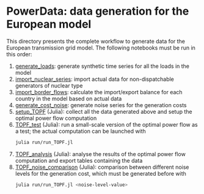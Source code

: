 PowerData: data generation for the European model
=================================================

This directory presents the complete workflow to generate data for the European transmission grid model.
The following notebooks must be run in this order:

1. [generate_loads](./generate_loads.ipynb):
   generate synthetic time series for all the loads in the model
2. [import_nuclear_series](./import_nuclear_series.ipynb):
   import actual data for non-dispatchable generators of nuclear type
3. [import_border_flows](./import_border_flows.ipynb):
   calculate the import/export balance for each country in the model based on actual data
4. [generate_cost_noise](./generate_cost_noise.ipynb):
   generate noise series for the generation costs
5. [setup_TOPF](./setup_TOPF.ipynb) (Julia):
   collect all the data generated above and setup the optimal power flow computation
6. [TOPF_test](./TOPF_test.ipynb) (Julia):
   run a small-scale version of the optimal power flow as a test;
   the actual computation can be launched with
   ```bash
   julia run/run_TOPF.jl
   ```
7. [TOPF_analysis](./TOPF_analysis.ipynb) (Julia):
   analyse the results of the optimal power flow computation and export tables containing the data
7. [TOPF_noise_comparison](./TOPF_noise_comparison.ipynb) (Julia):
   comparison between different noise levels for the generation cost, which must be generated before with 
   ```bash
   julia run/run_TOPF.jl <noise-level-value>
   ```

